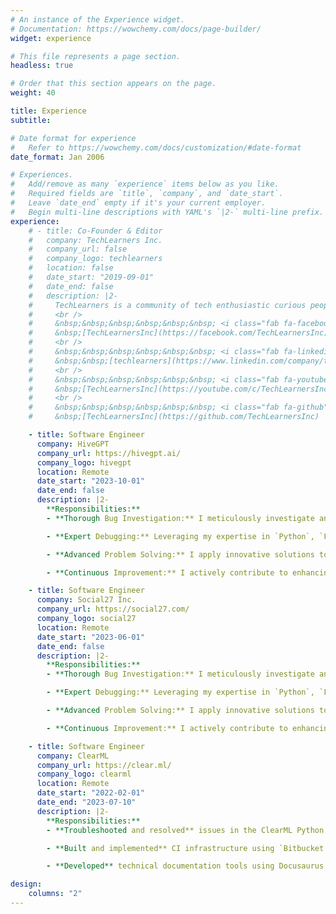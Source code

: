 ```yaml
---
# An instance of the Experience widget.
# Documentation: https://wowchemy.com/docs/page-builder/
widget: experience

# This file represents a page section.
headless: true

# Order that this section appears on the page.
weight: 40

title: Experience
subtitle:

# Date format for experience
#   Refer to https://wowchemy.com/docs/customization/#date-format
date_format: Jan 2006

# Experiences.
#   Add/remove as many `experience` items below as you like.
#   Required fields are `title`, `company`, and `date_start`.
#   Leave `date_end` empty if it's your current employer.
#   Begin multi-line descriptions with YAML's `|2-` multi-line prefix.
experience:
    # - title: Co-Founder & Editor
    #   company: TechLearners Inc.
    #   company_url: false
    #   company_logo: techlearners
    #   location: false
    #   date_start: "2019-09-01"
    #   date_end: false
    #   description: |2-
    #     TechLearners is a community of tech enthusiastic curious people who loves learn new technologies and share the learnings with all. We have a YouTube channel by this name where we share tutorial videos of different technologies and related things. Our motive is to share the knowledge of science & technology to all and making an impact through technological inventions.
    #     <br />
    #     &nbsp;&nbsp;&nbsp;&nbsp;&nbsp;&nbsp; <i class="fab fa-facebook" style="color: #3b5998"></i>
    #     &nbsp;[TechLearnersInc](https://facebook.com/TechLearnersInc)
    #     <br />
    #     &nbsp;&nbsp;&nbsp;&nbsp;&nbsp;&nbsp; <i class="fab fa-linkedin" style="color: #0069bd"></i>
    #     &nbsp;&nbsp;[techlearners](https://www.linkedin.com/company/techlearners)
    #     <br />
    #     &nbsp;&nbsp;&nbsp;&nbsp;&nbsp;&nbsp; <i class="fab fa-youtube" style="color: #ff0000"></i>
    #     &nbsp;[TechLearnersInc](https://youtube.com/c/TechLearnersInc)
    #     <br />
    #     &nbsp;&nbsp;&nbsp;&nbsp;&nbsp;&nbsp; <i class="fab fa-github" style="color: #333"></i>
    #     &nbsp;[TechLearnersInc](https://github.com/TechLearnersInc)

    - title: Software Engineer
      company: HiveGPT
      company_url: https://hivegpt.ai/
      company_logo: hivegpt
      location: Remote
      date_start: "2023-10-01"
      date_end: false
      description: |2-
        **Responsibilities:**
        - **Thorough Bug Investigation:** I meticulously investigate and reproduce user-reported issues across complex systems, including `LLM`, `AI models`, `Azure` services, `ChatGPT`, and `Langchain`.

        - **Expert Debugging:** Leveraging my expertise in `Python`, `FastAPI`, `MongoDB`, `Redis`, and `Microsoft SQL Server`, I effectively debug and rectify backend issues to ensure optimal performance and reliability.

        - **Advanced Problem Solving:** I apply innovative solutions to challenges in `AI integration`, cloud computing on `Azure`, and the development of scalable systems like Langchain, ensuring robust functionality and user satisfaction.

        - **Continuous Improvement:** I actively contribute to enhancing software quality and efficiency through rigorous testing, code reviews, and the implementation of best practices in software development and deployment.

    - title: Software Engineer
      company: Social27 Inc.
      company_url: https://social27.com/
      company_logo: social27
      location: Remote
      date_start: "2023-06-01"
      date_end: false
      description: |2-
        **Responsibilities:**
        - **Thorough Bug Investigation:** I meticulously investigate and reproduce user-reported issues across complex systems, including `LLM`, `AI models`, `Azure` services, `ChatGPT`, and `Langchain`.

        - **Expert Debugging:** Leveraging my expertise in `Python`, `FastAPI`, `MongoDB`, `Redis`, and `Microsoft SQL Server`, I effectively debug and rectify backend issues to ensure optimal performance and reliability.

        - **Advanced Problem Solving:** I apply innovative solutions to challenges in `AI integration`, cloud computing on `Azure`, and the development of scalable systems like Langchain, ensuring robust functionality and user satisfaction.

        - **Continuous Improvement:** I actively contribute to enhancing software quality and efficiency through rigorous testing, code reviews, and the implementation of best practices in software development and deployment.

    - title: Software Engineer
      company: ClearML
      company_url: https://clear.ml/
      company_logo: clearml
      location: Remote
      date_start: "2022-02-01"
      date_end: "2023-07-10"
      description: |2-
        **Responsibilities:**
        - **Troubleshooted and resolved** issues in the ClearML Python package using `VSCode`, `PyCharm`, `Tensorflow`, `PyTorch`, etc.

        - **Built and implemented** CI infrastructure using `Bitbucket Pipelines`, including unit and integration tests in Python.

        - **Developed** technical documentation tools using Docusaurus and Sphinx, and created data processing pipelines using `Jenkins` Pipelines.

design:
    columns: "2"
---
```

